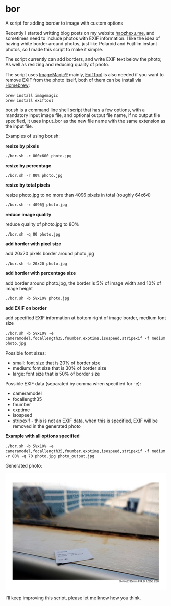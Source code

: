 # bor
A script for adding border to image with custom options

Recently I started writting blog posts on my website [haozhexu.me](https://haozhexu.me), and sometimes need to include photos with EXIF information. I like the idea of having white border around photos, just like Polaroid and Fujifilm instant photos, so I made this script to make it simple.

The script currently can add borders, and write EXIF text below the photo; As well as resizing and reducing quality of photo.

The script uses [ImageMagic®](https://www.imagemagick.org) mainly, [ExifTool](https://www.sno.phy.queensu.ca/~phil/exiftool/) is also needed if you want to remove EXIF from the photo itself, both of them can be install via [Homebrew](https://brew.sh/):

```
brew install imagemagic
brew install exiftool
```

bor.sh is a command line shell script that has a few options, with a mandatory input image file, and optional output file name, if no output file specified, it uses input_bor as the new file name with the same extension as the input file.

Examples of using bor.sh:

**resize by pixels**

```
./bor.sh -r 800x600 photo.jpg
```

**resize by percentage**

```
./bor.sh -r 80% photo.jpg
```

**resize by total pixels**

resize photo.jpg to no more than 4096 pixels in total (roughly 64x64)

```
./bor.sh -r 4096@ photo.jpg
```

**reduce image quality**

reduce quality of photo.jpg to 80%

```
./bor.sh -q 80 photo.jpg
```

**add border with pixel size**

add 20x20 pixels border around photo.jpg

```
./bor.sh -b 20x20 photo.jpg
```

**add border with percentage size**

add border around photo.jpg, the border is 5% of image width and 10% of image height

```
./bor.sh -b 5%x10% photo.jpg
```

**add EXIF on border**

add specified EXIF information at bottom right of image border, medium font size

```
./bor.sh -b 5%x10% -e cameramodel,focallength35,fnumber,exptime,isospeed,stripexif -f medium photo.jpg
```

Possible font sizes:

* small: font size that is 20% of border size
* medium: font size that is 30% of border size
* large: font size that is 50% of border size

Possible EXIF data (separated by comma when specified for -e):

* cameramodel
* focallength35
* fnumber
* exptime
* isospeed
* stripexif - this is not an EXIF data, when this is specified, EXIF will be removed in the generated photo

**Example with all options specified**

```
./bor.sh -b 5%x10% -e cameramodel,focallength35,fnumber,exptime,isospeed,stripexif -f medium -r 80% -q 70 photo.jpg photo_output.jpg
```

Generated photo:

![Generated photo](https://github.com/haozhexu/bor/raw/master/photo_output.jpg "Generate photo")

I'll keep improving this script, please let me know how you think.
